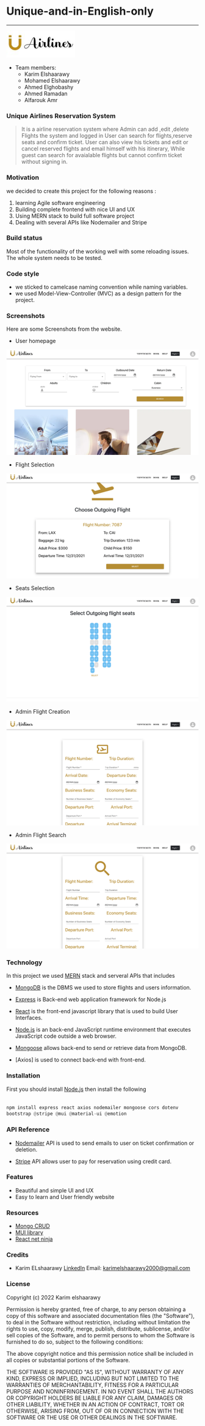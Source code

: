 # Unique-and-in-English-only
 ---
 ![Image](Frontend/react-app/src/images/logo.jpg)

+ Team members:
  * Karim Elshaarawy
  * Mohamed Elshaarawy
  * Ahmed Elghobashy
  * Ahmed Ramadan
  * Alfarouk Amr



### Unique Airlines Reservation System



> It is a airline reservation system where Admin can add ,edit ,delete Flights the system and logged in User can search for flights,reserve seats and confirm ticket. User can also view his tickets and edit or cancel reserved flights and email himself with his itinerary, While guest can search for avaialable flights but cannot confirm ticket without signing in.  

### Motivation 


we decided to create this project for the following reasons :
1. learning Agile software engineering
2. Building complete frontend with nice UI and UX
3. Using MERN stack to build full software project
4. Dealing with several APIs like Nodemailer and Stripe

### Build status 
Most of the functionality of the working well with some reloading issues. The whole system needs to be tested.

### Code style
+ we sticked to camelcase naming convention while naming variables.
+ we used Model-View-Controller (MVC) as a design pattern for the project.



### Screenshots 
Here are some Screenshots from the website.

- User homepage

![Image](Frontend/react-app/src/images/home.png)

- Flight Selection

![Image](Frontend/react-app/src/images/select.png)

- Seats Selection 

![Image](Frontend/react-app/src/images/seats.png)

- Admin Flight Creation

![Image](Frontend/react-app/src/images/create.png)

- Admin Flight Search

![Image](Frontend/react-app/src/images/search.png)

### Technology
In this project we used [MERN](https://www.geeksforgeeks.org/mern-stack/) stack and serveral APIs that includes
+ [MongoDB](https://www.mongodb.com/) is the DBMS we used to store flights and users information.
+ [Express](https://expressjs.com/) is Back-end web application framework for Node.js
+ [React](https://reactjs.org/) is the front-end javascript library that is used to build User Interfaces.
+ [Node.js](https://nodejs.org/en/) is an back-end JavaScript runtime environment that executes JavaScript code outside a web browser. 


+ [Mongoose](https://mongoosejs.com/) allows back-end to send or retrieve data from MongoDB.

+ [Axios] is used to connect back-end with front-end.

### Installation
 First you should install [Node.js](https://nodejs.org/en/) then install the following 

 ```python

npm install express react axios nodemailer mongoose cors dotenv
bootstrap @stripe @mui @material-ui @emotion
 ```


### API Reference

+ [Nodemailer](https://www.npmjs.com/package/nodemailer) API is used to send emails to user on ticket confirmation or deletion.

+ [Stripe](https://stripe.com/en-gb-us) API allows user to pay for reservation using credit card.

### Features
* Beautiful and simple UI and UX
* Easy to learn and User friendly website


###  Resources
+ [Mongo CRUD](https://www.youtube.com/watch?v=W1Kttu53qTg&t=7850s)
+ [MUI library](https://mui.com/)
+ [React net ninja](https://www.youtube.com/watch?v=j942wKiXFu8&list=PL4cUxeGkcC9gZD-Tvwfod2gaISzfRiP9d)

### Credits 

+ Karim ELshaarawy
 [LinkedIn](https://www.linkedin.com/in/karim-elshaarawy/)
 Email:
karimelshaarawy2000@gmail.com


### License

Copyright (c) 2022   Karim elshaarawy

Permission is hereby granted, free of charge, to any person obtaining a copy of this software and associated documentation files (the "Software"), to deal in the Software without restriction, including without limitation the rights to use, copy, modify, merge, publish, distribute, sublicense, and/or sell copies of the Software, and to permit persons to whom the Software is furnished to do so, subject to the following conditions:

The above copyright notice and this permission notice shall be included in all copies or substantial portions of the Software.

THE SOFTWARE IS PROVIDED "AS IS", WITHOUT WARRANTY OF ANY KIND, EXPRESS OR IMPLIED, INCLUDING BUT NOT LIMITED TO THE WARRANTIES OF MERCHANTABILITY, FITNESS FOR A PARTICULAR PURPOSE AND NONINFRINGEMENT. IN NO EVENT SHALL THE AUTHORS OR COPYRIGHT HOLDERS BE LIABLE FOR ANY CLAIM, DAMAGES OR OTHER LIABILITY, WHETHER IN AN ACTION OF CONTRACT, TORT OR OTHERWISE, ARISING FROM, OUT OF OR IN CONNECTION WITH THE SOFTWARE OR THE USE OR OTHER DEALINGS IN THE SOFTWARE.